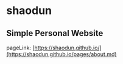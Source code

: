 # shaodun

## Simple Personal Website

pageLink: [https://shaodun.github.io/](https://shaodun.github.io/pages/about.md)